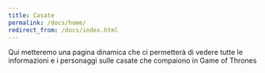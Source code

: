 ```yaml
---
title: Casate
permalink: /docs/home/
redirect_from: /docs/index.html
---
```


Qui metteremo una pagina dinamica che ci permetterà di vedere tutte le informazioni e i personaggi sulle casate che compaiono in Game of Thrones